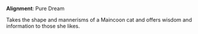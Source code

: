 **Alignment**: Pure Dream

Takes the shape and mannerisms of a Maincoon cat and offers wisdom and information to those she likes.